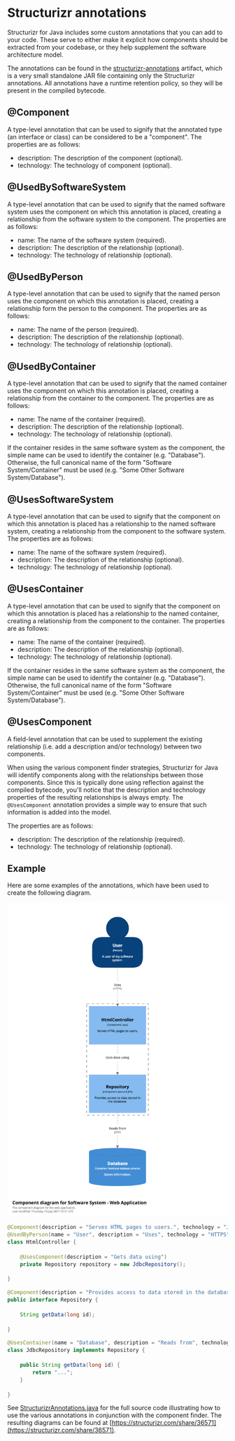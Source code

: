 # Structurizr annotations

Structurizr for Java includes some custom annotations that you can add to your code. These serve to either make it explicit how components should be extracted from your codebase, or they help supplement the software architecture model.

The annotations can be found in the [structurizr-annotations](https://bintray.com/structurizr/maven/structurizr-java) artifact, which is a very small standalone JAR file containing only the Structurizr annotations. All annotations have a runtime retention policy, so they will be present in the compiled bytecode.

## @Component

A type-level annotation that can be used to signify that the annotated type (an interface or class) can be considered to be a "component". The properties are as follows:

- description: The description of the component (optional).
- technology: The technology of component (optional).

## @UsedBySoftwareSystem

A type-level annotation that can be used to signify that the named software system uses the component on which this annotation is placed, creating a relationship from the software system to the component. The properties are as follows:

- name: The name of the software system (required).
- description: The description of the relationship (optional).
- technology: The technology of relationship (optional).

## @UsedByPerson

A type-level annotation that can be used to signify that the named person uses the component on which this annotation is placed, creating a relationship form the person to the component. The properties are as follows:

- name: The name of the person (required).
- description: The description of the relationship (optional).
- technology: The technology of relationship (optional).

## @UsedByContainer

A type-level annotation that can be used to signify that the named container uses the component on which this annotation is placed, creating a relationship from the container to the component. The properties are as follows:

- name: The name of the container (required).
- description: The description of the relationship (optional).
- technology: The technology of relationship (optional).

If the container resides in the same software system as the component, the simple name can be used to identify the container (e.g. "Database"). Otherwise, the full canonical name of the form "Software System/Container" must be used (e.g. "Some Other Software System/Database").

## @UsesSoftwareSystem

A type-level annotation that can be used to signify that the component on which this annotation is placed has a relationship to the named software system, creating a relationship from the component to the software system. The properties are as follows:

- name: The name of the software system (required).
- description: The description of the relationship (optional).
- technology: The technology of relationship (optional).

## @UsesContainer

A type-level annotation that can be used to signify that the component on which this annotation is placed has a relationship to the named container, creating a relationship from the component to the container. The properties are as follows:

- name: The name of the container (required).
- description: The description of the relationship (optional).
- technology: The technology of relationship (optional).

If the container resides in the same software system as the component, the simple name can be used to identify the container (e.g. "Database"). Otherwise, the full canonical name of the form "Software System/Container" must be used (e.g. "Some Other Software System/Database").

## @UsesComponent

A field-level annotation that can be used to supplement the existing relationship (i.e. add a description and/or technology) between two components.

When using the various component finder strategies, Structurizr for Java will identify components along with the relationships between those components. Since this is typically done using reflection against the compiled bytecode, you'll notice that the description and technology properties of the resulting relationships is always empty. The ```@UsesComponent``` annotation provides a simple way to ensure that such information is added into the model.

The properties are as follows:

- description: The description of the relationship (required).
- technology: The technology of relationship (optional).

## Example

Here are some examples of the annotations, which have been used to create the following diagram.

![](images/structurizr-annotations-1.png)

```java
@Component(description = "Serves HTML pages to users.", technology = "Java")
@UsedByPerson(name = "User", description = "Uses", technology = "HTTPS")
class HtmlController {

    @UsesComponent(description = "Gets data using")
    private Repository repository = new JdbcRepository();

}
```

```java
@Component(description = "Provides access to data stored in the database.", technology = "Java and JPA")
public interface Repository {

    String getData(long id);

}
```

```java
@UsesContainer(name = "Database", description = "Reads from", technology = "JDBC")
class JdbcRepository implements Repository {

    public String getData(long id) {
        return "...";
    }

}
```

See [StructurizrAnnotations.java](https://github.com/structurizr/java/blob/master/structurizr-examples/src/com/structurizr/example/StructurizrAnnotations.java) for the full source code illustrating how to use the various annotations in conjunction with the component finder. The resulting diagrams can be found at [https://structurizr.com/share/36571](https://structurizr.com/share/36571).